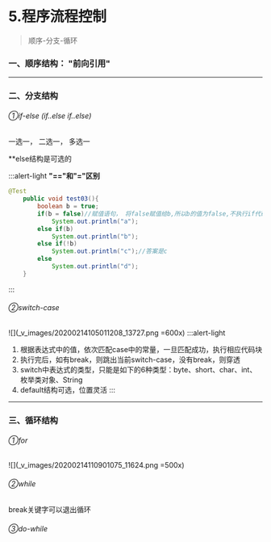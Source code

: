 # 5.程序流程控制
> 顺序-分支-循环

### 一、顺序结构： "前向引用"
***
### 二、分支结构
###### ①if-else (if..else if..else)
一选一， 二选一， 多选一

**else结构是可选的

:::alert-light
**"=="和"="区别**
```java
@Test
	public void test03(){
		boolean b = true;
		if(b = false)//赋值语句， 将false赋值给b,所以b的值为false,不执行if代码块
			System.out.println("a");
		else if(b) 
			System.out.println("b");
		else if(!b)
			System.out.println("c");//答案是c
		else
			System.out.println("d");
	}
```
:::
###### ②switch-case
![](_v_images/20200214105011208_13727.png =600x)
:::alert-light
1. 根据表达式中的值，依次匹配case中的常量，一旦匹配成功，执行相应代码块
2. 执行完后，如有break，则跳出当前switch-case，没有break，则穿透
3. switch中表达式的类型，只能是如下的6种类型：byte、short、char、int、枚举类对象、String
4. default结构可选，位置灵活
:::
***
### 三、循环结构
###### ①for
![](_v_images/20200214110901075_11624.png =500x)
###### ②while
break关键字可以退出循环
###### ③do-while
